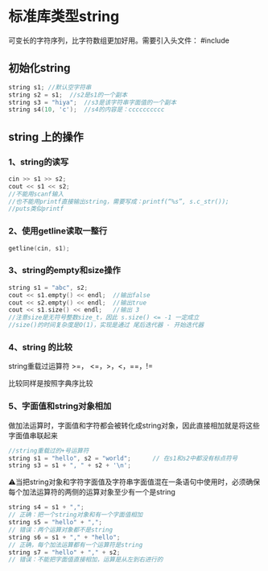 # 标准库类型string

可变长的字符序列，比字符数组更加好用。需要引入头文件： #include <string>



## 初始化string

```C++
string s1; //默认空字符串
string s2 = s1;  //s2是s1的一个副本
string s3 = "hiya";	 //s3是该字符串字面值的一个副本
string s4(10, 'c');  //s4的内容是：cccccccccc
```



## string 上的操作

### 1、string的读写

```C++
cin >> s1 >> s2;
cout << s1 << s2;
//不能用scanf输入
//也不能用printf直接输出string，需要写成：printf(“%s”, s.c_str());
//puts类似printf
```

### 	

### 2、使用getline读取一整行

```C++
getline(cin, s1);
```

### 	

### 3、string的empty和size操作

```C++
string s1 = "abc", s2;
cout << s1.empty() << endl;  //输出false
cout << s2.empty() << endl;  //输出true
cout << s1.size() << endl;   //输出 3
//注意size是无符号整数size_t，因此 s.size() <= -1 一定成立
//size()的时间复杂度是O(1)，实现是通过 尾后迭代器 - 开始迭代器
```

### 	

### 4、string 的比较

string重载过运算符 >=， <=，>，<，==，!=

比较同样是按照字典序比较



### 5、字面值和string对象相加

做加法运算时，字面值和字符都会被转化成string对象，因此直接相加就是将这些字面值串联起来

```C++
//string重载过的+号运算符
string s1 = "hello", s2 = "world";		// 在s1和s2中都没有标点符号
string s3 = s1 + ", " + s2 + '\n';
```



⚠️当把string对象和字符字面值及字符串字面值混在一条语句中使用时，必须确保每个加法运算符的两侧的运算对象至少有一个是string

```C++
string s4 = s1 + ",";	
// 正确：把一个string对象和有一个字面值相加
string s5 = "hello" + ","; 
// 错误：两个运算对象都不是string
string s6 = s1 + "," + "hello";  
// 正确，每个加法运算都有一个运算符是string
string s7 = "hello" + "," + s2;  
// 错误：不能把字面值直接相加，运算是从左到右进行的

```

